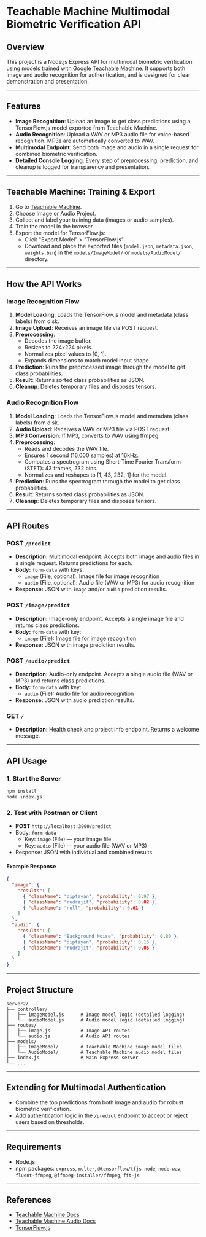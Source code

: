 
# Teachable Machine Multimodal Biometric Verification API

## Overview
This project is a Node.js Express API for multimodal biometric verification using models trained with [Google Teachable Machine](https://teachablemachine.withgoogle.com/). It supports both image and audio recognition for authentication, and is designed for clear demonstration and presentation.

---

## Features

- **Image Recognition**: Upload an image to get class predictions using a TensorFlow.js model exported from Teachable Machine.
- **Audio Recognition**: Upload a WAV or MP3 audio file for voice-based recognition. MP3s are automatically converted to WAV.
- **Multimodal Endpoint**: Send both image and audio in a single request for combined biometric verification.
- **Detailed Console Logging**: Every step of preprocessing, prediction, and cleanup is logged for transparency and presentation.

---

## Teachable Machine: Training & Export

1. Go to [Teachable Machine](https://teachablemachine.withgoogle.com/).
2. Choose Image or Audio Project.
3. Collect and label your training data (images or audio samples).
4. Train the model in the browser.
5. Export the model for TensorFlow.js:
   - Click "Export Model" > "TensorFlow.js".
   - Download and place the exported files (`model.json`, `metadata.json`, `weights.bin`) in the `models/ImageModel/` or `models/AudioModel/` directory.

---

## How the API Works

### Image Recognition Flow
1. **Model Loading**: Loads the TensorFlow.js model and metadata (class labels) from disk.
2. **Image Upload**: Receives an image file via POST request.
3. **Preprocessing**:
   - Decodes the image buffer.
   - Resizes to 224x224 pixels.
   - Normalizes pixel values to [0, 1].
   - Expands dimensions to match model input shape.
4. **Prediction**: Runs the preprocessed image through the model to get class probabilities.
5. **Result**: Returns sorted class probabilities as JSON.
6. **Cleanup**: Deletes temporary files and disposes tensors.

### Audio Recognition Flow
1. **Model Loading**: Loads the TensorFlow.js model and metadata (class labels) from disk.
2. **Audio Upload**: Receives a WAV or MP3 file via POST request.
3. **MP3 Conversion**: If MP3, converts to WAV using ffmpeg.
4. **Preprocessing**:
   - Reads and decodes the WAV file.
   - Ensures 1 second (16,000 samples) at 16kHz.
   - Computes a spectrogram using Short-Time Fourier Transform (STFT): 43 frames, 232 bins.
   - Normalizes and reshapes to [1, 43, 232, 1] for the model.
5. **Prediction**: Runs the spectrogram through the model to get class probabilities.
6. **Result**: Returns sorted class probabilities as JSON.
7. **Cleanup**: Deletes temporary files and disposes tensors.

---


## API Routes

### POST `/predict`
- **Description:** Multimodal endpoint. Accepts both image and audio files in a single request. Returns predictions for each.
- **Body:** `form-data` with keys:
  - `image` (File, optional): Image file for image recognition
  - `audio` (File, optional): Audio file (WAV or MP3) for audio recognition
- **Response:** JSON with `image` and/or `audio` prediction results.

### POST `/image/predict`
- **Description:** Image-only endpoint. Accepts a single image file and returns class predictions.
- **Body:** `form-data` with key:
  - `image` (File): Image file for image recognition
- **Response:** JSON with image prediction results.

### POST `/audio/predict`
- **Description:** Audio-only endpoint. Accepts a single audio file (WAV or MP3) and returns class predictions.
- **Body:** `form-data` with key:
  - `audio` (File): Audio file for audio recognition
- **Response:** JSON with audio prediction results.

### GET `/`
- **Description:** Health check and project info endpoint. Returns a welcome message.

---

## API Usage

### 1. Start the Server
```bash
npm install
node index.js
```

### 2. Test with Postman or Client
- **POST** `http://localhost:3000/predict`
- Body: `form-data`
  - Key: `image` (File) — your image file
  - Key: `audio` (File) — your audio file (WAV or MP3)
- Response: JSON with individual and combined results

#### Example Response
```json
{
  "image": {
    "results": [
      { "className": "diptayan", "probability": 0.97 },
      { "className": "rudrajit", "probability": 0.02 },
      { "className": "null", "probability": 0.01 }
    ]
  },
  "audio": {
    "results": [
      { "className": "Background Noise", "probability": 0.80 },
      { "className": "diptayan", "probability": 0.15 },
      { "className": "rudrajit", "probability": 0.05 }
    ]
  }
}
```

---

## Project Structure

```
server2/
├── controller/
│   ├── imageModel.js      # Image model logic (detailed logging)
│   └── audioModel.js      # Audio model logic (detailed logging)
├── routes/
│   ├── image.js           # Image API routes
│   └── audio.js           # Audio API routes
├── models/
│   ├── ImageModel/        # Teachable Machine image model files
│   └── AudioModel/        # Teachable Machine audio model files
├── index.js               # Main Express server
└── ...
```

---

## Extending for Multimodal Authentication

- Combine the top predictions from both image and audio for robust biometric verification.
- Add authentication logic in the `/predict` endpoint to accept or reject users based on thresholds.

---

## Requirements
- Node.js
- npm packages: `express`, `multer`, `@tensorflow/tfjs-node`, `node-wav`, `fluent-ffmpeg`, `@ffmpeg-installer/ffmpeg`, `fft-js`

---

## References
- [Teachable Machine Docs](https://github.com/googlecreativelab/teachablemachine-community/tree/master/libraries/image)
- [Teachable Machine Audio Docs](https://github.com/googlecreativelab/teachablemachine-community/tree/master/libraries/audio)
- [TensorFlow.js](https://www.tensorflow.org/js)